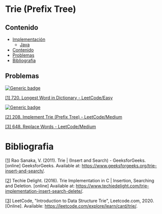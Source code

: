 # Trie (Prefix Tree)

## Contenido
* [Implementación](#)
    * [Java](#)
* [Contenido](#contenido)
* [Problemas](#problemas)
* [Bibliografia](#bibliografia)

## Problemas

[![Generic badge](https://img.shields.io/badge/LeetCode-Easy-green.svg)](https://leetcode.com/problemset/algorithms/)

[[1] 720. Longest Word in Dictionary - LeetCode/Easy](https://leetcode.com/problems/longest-word-in-dictionary/)

[![Generic badge](https://img.shields.io/badge/LeetCode-Medium-yellow.svg)](https://leetcode.com/problemset/algorithms/)

[[2] 208. Implement Trie (Prefix Tree) - LeetCode/Medium](https://leetcode.com/problems/implement-trie-prefix-tree/)

[[3] 648. Replace Words - LeetCode/Medium](https://leetcode.com/problems/replace-words/)

# Bibliografia

[[1]](https://www.geeksforgeeks.org/trie-insert-and-search/) Rao Sanaka, V. (2011). Trie | (Insert and Search) - GeeksforGeeks. [online] GeeksforGeeks. Available at: https://www.geeksforgeeks.org/trie-insert-and-search/.

[[2]](https://www.techiedelight.com/trie-implementation-insert-search-delete/) Techie Delight. (2016). Trie Implementation in C | Insertion, Searching and Deletion. [online] Available at: https://www.techiedelight.com/trie-implementation-insert-search-delete/.

[[3]](https://leetcode.com/explore/learn/card/trie/) LeetCode, "Introduction to Data Structure Trie", Leetcode.com, 2020. [Online]. Available: https://leetcode.com/explore/learn/card/trie/.
